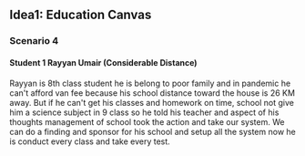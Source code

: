 

## Idea1: Education Canvas
### Scenario 4
#### Student 1 Rayyan Umair (Considerable Distance)

Rayyan is 8th class student he is belong to poor family and in pandemic he can't afford van fee because his school distance toward the house is 26 KM away. But if he can't get his classes and homework on time, school not give him a science subject in 9 class so he told his teacher and aspect of his thoughts management of school took the action and take our system. We can do a finding and sponsor for his school and setup all the system now he is conduct every class and take every test.
